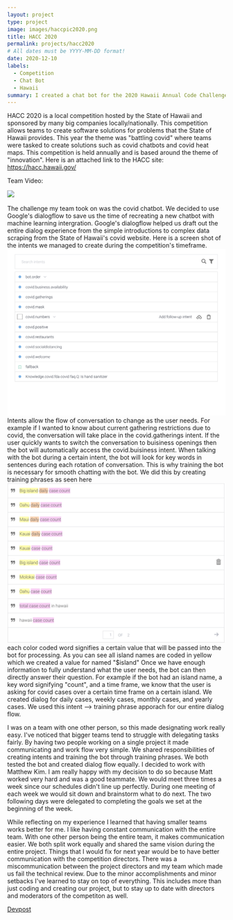 ```yaml
---
layout: project
type: project
image: images/haccpic2020.png
title: HACC 2020
permalink: projects/hacc2020
# All dates must be YYYY-MM-DD format!
date: 2020-12-10
labels:
  - Competition
  - Chat Bot
  - Hawaii
summary: I created a chat bot for the 2020 Hawaii Annual Code Challenge
---
```

 
HACC 2020 is a local competition hosted by the State of Hawaii and sponsored by many big companies locally/nationally. This competition allows teams to create software solutions for problems that the State of Hawaii provides. This year the theme was "battling covid" where teams were tasked to create solutions such as covid chatbots and covid heat maps. This competition is held annually and is based around the theme of "innovation". 
Here is an attached link to the HACC site: https://hacc.hawaii.gov/

Team Video:

[<img src="https://i.ytimg.com/vi_webp/RyMBtO5gTgE/maxresdefault.webp" width="50%">](https://youtu.be/RyMBtO5gTgE)

The challenge my team took on was the covid chatbot. We decided to use Google's dialogflow to save us the time of recreating a new chatbot with machine learning intergration. Google's dialogflow helped us draft out the entire dialog experience from the simple introductions to complex data scraping from the State of Hawaii's covid website. Here is a screen shot of the intents we managed to create during the competition's timeframe. ![intents](/images/intents.png) 
Intents allow the flow of conversation to change as the user needs. For example if I wanted to know about current gathering restrictions due to covid, the conversation will take place in the covid.gatherings intent. If the user quickly wants to switch the conversation to buisiness openings then the bot will automatically access the covid.buisiness intent. When talking with the bot during a certain intent, the bot will look for key words in sentences during each rotation of conversation. This is why training the bot is necessary for smooth chatting with the bot. We did this by creating training phrases as seen here ![train](/images/building.png) 
each color coded word signifies a certain value that will be passed into the bot for processing. As you can see all island names are coded in yellow which we created a value for named "$island" Once we have enough information to fully understand what the user needs, the bot can then directly answer their question. For example if the bot had an island name, a key word signifying "count", and a time frame, we know that the user is asking for covid cases over a certain time frame on a certain island. We created dialog for daily cases, weekly cases, monthly cases, and yearly cases.
We used this intent --> training phrase apporach for our entire dialog flow. 

I was on a team with one other person, so this made designating work really easy. I've noticed that bigger teams tend to struggle with delegating tasks fairly. By having two people working on a single project it made communicating and work flow very simple. We shared responsibilities of creating intents and training the bot through training phrases. We both tested the bot and created dialog flow equally. I decided to work with Matthew Kim. I am really happy with my decision to do so because Matt worked very hard and was a good teammate. We would meet three times a week since our schedules didn't line up perfectly. During one meeting of each week we would sit down and brainstorm what to do next. The two following days were delegated to completing the goals we set at the beginning of the week.

While reflecting on my experience I learned that having smaller teams works better for me. I like having constant communication with the entire team. With one other person being the entire team, it makes communication easier. We both split work equally and shared the same vision during the entire project. Things that I would fix for next year would be to have better communication with the competition directors. There was a miscommunication between the project directors and my team which made us fail the technical review. Due to the minor accomplishments and minor setbacks I've learned to stay on top of everything. This includes more than just coding and creating our project, but to stay up to date with directors and moderators of the competiton as well. 

[Devpost](https://devpost.com/software/covid-kokua?ref_content=existing_user_added_to_software_team&ref_feature=portfolio&ref_medium=email&utm_campaign=software&utm_content=added_to_software_team&utm_medium=email&utm_source=transactional#app-team)
